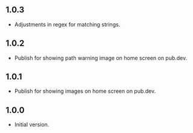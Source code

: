 ## 1.0.3

- Adjustments in regex for matching strings.

## 1.0.2

- Publish for showing path warning image on home screen on pub.dev.

## 1.0.1

- Publish for showing images on home screen on pub.dev.

## 1.0.0

- Initial version.
